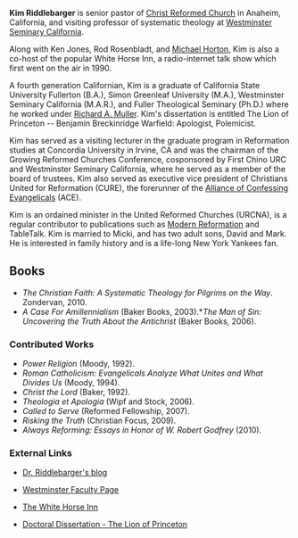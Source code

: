 **Kim Riddlebarger** is senior pastor of
[Christ Reformed Church](http://www.christreformed.org) in Anaheim,
California, and visiting professor of systematic theology at
[Westminster Seminary California](Westminster_Seminary_California "Westminster Seminary California").

Along with Ken Jones, Rod Rosenbladt, and
[Michael Horton](Michael_Horton "Michael Horton"), Kim is also a
co-host of the popular White Horse Inn, a radio-internet talk show
which first went on the air in 1990.

A fourth generation Californian, Kim is a graduate of California
State University Fullerton (B.A.), Simon Greenleaf University
(M.A.), Westminster Seminary California (M.A.R.), and Fuller
Theological Seminary (Ph.D.) where he worked under
[Richard A. Muller](Richard_A._Muller "Richard A. Muller"). Kim's
dissertation is entitled The Lion of Princeton -- Benjamin
Breckinridge Warfield: Apologist, Polemicist.

Kim has served as a visiting lecturer in the graduate program in
Reformation studies at Concordia University in Irvine, CA and was
the chairman of the Growing Reformed Churches Conference,
cosponsored by First Chino URC and Westminster Seminary California,
where he served as a member of the board of trustees. Kim also
served as executive vice president of Christians United for
Reformation (CURE), the forerunner of the
[Alliance of Confessing Evangelicals](Alliance_of_Confessing_Evangelicals "Alliance of Confessing Evangelicals")
(ACE).

Kim is an ordained minister in the United Reformed Churches
(URCNA), is a regular contributor to publications such as
[Modern Reformation](Modern_Reformation "Modern Reformation") and
TableTalk. Kim is married to Micki, and has two adult sons, David
and Mark. He is interested in family history and is a life-long New
York Yankees fan.

## Books

-   *The Christian Faith: A Systematic Theology for Pilgrims on the Way*.
    Zondervan, 2010.
-   *A Case For Amillennialism* (Baker Books,
    2003).\**The Man of Sin: Uncovering the Truth About the Antichrist*
    (Baker Books, 2006).

### Contributed Works

-   *Power Religion* (Moody, 1992).
-   *Roman Catholicism: Evangelicals Analyze What Unites and What Divides Us*
    (Moody, 1994).
-   *Christ the Lord* (Baker, 1992).
-   *Theologia et Apologia* (Wipf and Stock, 2006).
-   *Called to Serve* (Reformed Fellowship, 2007).
-   *Risking the Truth* (Christian Focus, 2009).
-   *Always Reforming: Essays in Honor of W. Robert Godfrey*
    (2010).

### External Links

-   [Dr. Riddlebarger's blog](http://kimriddlebarger.squarespace.com)

-   [Westminster Faculty Page](http://www.wscal.edu/faculty/bios/riddlebarger.php)
-   [The White Horse Inn](http://www.thewhitehorseinn.org)

-   [Doctoral Dissertation - The Lion of Princeton](http://kimriddlebarger.squarespace.com/b-b-warfield-the-lion-of-pr/edited-lionofprinceton.pdf)



